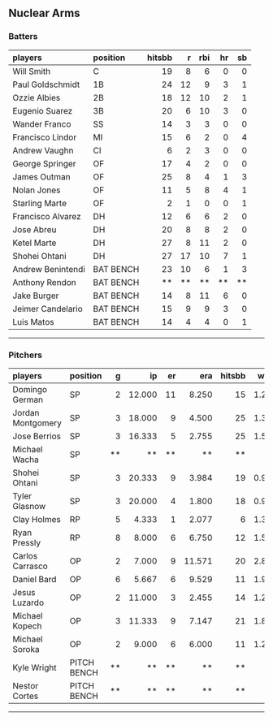 ## Nuclear Arms

### Batters

 
|players           |position  | hitsbb|  r| rbi| hr| sb| 
|:-----------------|:---------|------:|--:|---:|--:|--:| 
|Will Smith        |C         |     19|  8|   6|  0|  0| 
|Paul Goldschmidt  |1B        |     24| 12|   9|  3|  1| 
|Ozzie Albies      |2B        |     18| 12|  10|  2|  1| 
|Eugenio Suarez    |3B        |     20|  6|  10|  3|  0| 
|Wander Franco     |SS        |     14|  3|   3|  0|  0| 
|Francisco Lindor  |MI        |     15|  6|   2|  0|  4| 
|Andrew Vaughn     |CI        |      6|  2|   3|  0|  0| 
|George Springer   |OF        |     17|  4|   2|  0|  0| 
|James Outman      |OF        |     25|  8|   4|  1|  3| 
|Nolan Jones       |OF        |     11|  5|   8|  4|  1| 
|Starling Marte    |OF        |      2|  1|   0|  0|  1| 
|Francisco Alvarez |DH        |     12|  6|   6|  2|  0| 
|Jose Abreu        |DH        |     20|  8|   8|  2|  0| 
|Ketel Marte       |DH        |     27|  8|  11|  2|  0| 
|Shohei Ohtani     |DH        |     27| 17|  10|  7|  1| 
|Andrew Benintendi |BAT BENCH |     23| 10|   6|  1|  3| 
|Anthony Rendon    |BAT BENCH |     **| **|  **| **| **| 
|Jake Burger       |BAT BENCH |     14|  8|  11|  6|  0| 
|Jeimer Candelario |BAT BENCH |     15|  9|   9|  3|  0| 
|Luis Matos        |BAT BENCH |     14|  4|   4|  0|  1| 


* * *

### Pitchers

 
|players           |position    |  g|     ip| er|    era| hitsbb|  whip| so|  w| sv| 
|:-----------------|:-----------|--:|------:|--:|------:|------:|-----:|--:|--:|--:| 
|Domingo German    |SP          |  2| 12.000| 11|  8.250|     15| 1.250| 18|  0|  0| 
|Jordan Montgomery |SP          |  3| 18.000|  9|  4.500|     25| 1.389| 12|  0|  0| 
|Jose Berrios      |SP          |  3| 16.333|  5|  2.755|     25| 1.531| 16|  0|  0| 
|Michael Wacha     |SP          | **|     **| **|     **|     **|    **| **| **| **| 
|Shohei Ohtani     |SP          |  3| 20.333|  9|  3.984|     19| 0.934| 24|  2|  0| 
|Tyler Glasnow     |SP          |  3| 20.000|  4|  1.800|     18| 0.900| 24|  2|  0| 
|Clay Holmes       |RP          |  5|  4.333|  1|  2.077|      6| 1.385|  3|  0|  4| 
|Ryan Pressly      |RP          |  8|  8.000|  6|  6.750|     12| 1.500|  8|  1|  4| 
|Carlos Carrasco   |OP          |  2|  7.000|  9| 11.571|     20| 2.857|  7|  0|  0| 
|Daniel Bard       |OP          |  6|  5.667|  6|  9.529|     11| 1.941|  6|  1|  0| 
|Jesus Luzardo     |OP          |  2| 11.000|  3|  2.455|     14| 1.273| 15|  0|  0| 
|Michael Kopech    |OP          |  3| 11.333|  9|  7.147|     21| 1.853| 10|  1|  0| 
|Michael Soroka    |OP          |  2|  9.000|  6|  6.000|     11| 1.222|  7|  1|  0| 
|Kyle Wright       |PITCH BENCH | **|     **| **|     **|     **|    **| **| **| **| 
|Nestor Cortes     |PITCH BENCH | **|     **| **|     **|     **|    **| **| **| **| 


* * *


